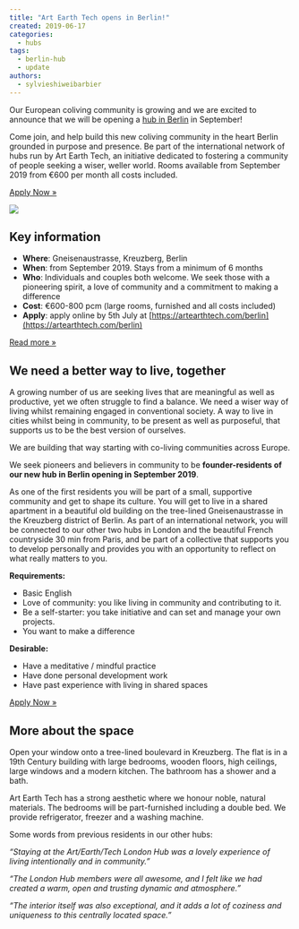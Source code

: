 ```yaml
---
title: "Art Earth Tech opens in Berlin!"
created: 2019-06-17
categories: 
  - hubs
tags: 
  - berlin-hub
  - update
authors: 
  - sylvieshiweibarbier
---
```


Our European coliving community is growing and we are excited to announce that we will be opening a [hub in Berlin](https://artearthtech.com/berlin/) in September!

Come join, and help build this new coliving community in the heart Berlin grounded in purpose and presence. Be part of the international network of hubs run by Art Earth Tech, an initiative dedicated to fostering a community of people seeking a wiser, weller world. Rooms available from September 2019 from €600 per month all costs included.

[Apply Now »](https://artearthtech.com/hubs/apply)

![](/assets/images/berlin-hub01_hu5166b7aa3412abfdd679d5a08eb25cf7_117962_400x0_resize_q75_box.jpg)

## Key information

- **Where**: Gneisenaustrasse, Kreuzberg, Berlin
- **When**: from September 2019. Stays from a minimum of 6 months
- **Who**: Individuals and couples both welcome. We seek those with a pioneering spirit, a love of community and a commitment to making a difference
- **Cost**: €600-800 pcm (large rooms, furnished and all costs included)
- **Apply**: apply online by 5th July at [https://artearthtech.com/berlin](https://artearthtech.com/berlin)

[Read more »](https://artearthtech.com/berlin/)

## We need a better way to live, together

A growing number of us are seeking lives that are meaningful as well as productive, yet we often struggle to find a balance. We need a wiser way of living whilst remaining engaged in conventional society. A way to live in cities whilst being in community, to be present as well as purposeful, that supports us to be the best version of ourselves.

We are building that way starting with co-living communities across Europe.

We seek pioneers and believers in community to be **founder-residents of our new hub in Berlin opening in September 2019**.

As one of the first residents you will be part of a small, supportive community and get to shape its culture. You will get to live in a shared apartment in a beautiful old building on the tree-lined Gneisenaustrasse in the Kreuzberg district of Berlin. As part of an international network, you will be connected to our other two hubs in London and the beautiful French countryside 30 min from Paris, and be part of a collective that supports you to develop personally and provides you with an opportunity to reflect on what really matters to you.

**Requirements:**

- Basic English
- Love of community: you like living in community and contributing to it.
- Be a self-starter: you take initiative and can set and manage your own projects.
- You want to make a difference

**Desirable:**

- Have a meditative / mindful practice
- Have done personal development work
- Have past experience with living in shared spaces

[Apply Now »](https://artearthtech.com/hubs/apply)

## More about the space

Open your window onto a tree-lined boulevard in Kreuzberg. The flat is in a 19th Century building with large bedrooms, wooden floors, high ceilings, large windows and a modern kitchen. The bathroom has a shower and a bath.

Art Earth Tech has a strong aesthetic where we honour noble, natural materials. The bedrooms will be part-furnished including a double bed. We provide refrigerator, freezer and a washing machine.

Some words from previous residents in our other hubs:

_“Staying at the Art/Earth/Tech London Hub was a lovely experience of living intentionally and in community.”_

_“The London Hub members were all awesome, and I felt like we had created a warm, open and trusting dynamic and atmosphere.”_

_“The interior itself was also exceptional, and it adds a lot of coziness and uniqueness to this centrally located space.”_
